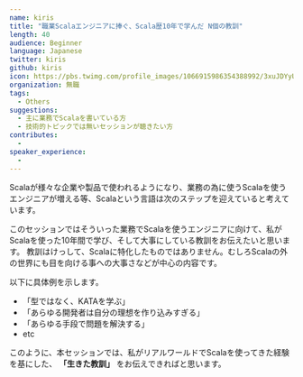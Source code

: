 ```yaml
---
name: kiris
title: "職業Scalaエンジニアに捧ぐ、Scala歴10年で学んだ N個の教訓"
length: 40
audience: Beginner
language: Japanese
twitter: kiris
github: kiris
icon: https://pbs.twimg.com/profile_images/1066915986354388992/3xuJDYyU_400x400.jpg
organization: 無職
tags:
  - Others
suggestions:
  - 主に業務でScalaを書いている方
  - 技術的トピックでは無いセッションが聴きたい方
contributes:
  - 
speaker_experience:
  - 
---
```

Scalaが様々な企業や製品で使われるようになり、業務の為に使うScalaを使うエンジニアが増える等、Scalaという言語は次のステップを迎えていると考えています。

このセッションではそういった業務でScalaを使うエンジニアに向けて、私がScalaを使った10年間で学び、そして大事にしている教訓をお伝えたいと思います。
教訓はけっして、Scalaに特化したものではありません。むしろScalaの外の世界にも目を向ける事への大事さなどが中心の内容です。

以下に具体例を示します。

* 「型ではなく、KATAを学ぶ」
* 「あらゆる開発者は自分の理想を作り込みすぎる」
* 「あらゆる手段で問題を解決する」
* etc

このように、本セッションでは、私がリアルワールドでScalaを使ってきた経験を基にした、 **「生きた教訓」** をお伝えできればと思います。
